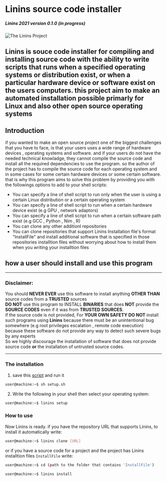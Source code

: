 # Linins source code installer
##### Linins 2021 version 0.1.0 (in progress)

![The Linins Project](https://raw.githubusercontent.com/Hussein-L-AlMadhachi/Linins/main/Linins_logo.png)

Linins is souce code installer for compiling and installing source code with the ability to write scripts that runs when a specified operating systems or distribution exist, or when a particular hardware device or software exist on the users computers. this project aim to make an automated installation possible primarly for Linux and also other open source operating systems
---


## Introduction

if you wanted to make an open source project one of the biggest challenges that you have to face, is that your users uses a wide range of hardware devices , operating systems and software. and if your users do not have the needed technical knowladge, they cannot compile the source code and install all the required dependencies to use the program. so the author of the project has to compile the source code for each operating system and in some cases for some certain hardware devices or some certain software. that is why this program aims to solve this problem by providing you with the followings options to add to your shell scripts:


* You can specify a line of shell script to run only when the user is using a certain Linux distribution or a certain operating system
* You can specify a line of shell script to run when a certain hardware device exist (e.g GPU , network adaptors)
* You can specify a line of shell script to run when a certain software path exist (e.g GCC , Python , Nim , R)
* You can clone any other additionl repositories
* You can clone repositories that support Linins Installation file's format "InstallFile" and install additional software that is specified in those repositories installtion files without worrying about how to install them when you writing your installtion files

## how a user should install and use this program

___
### Disclaimer:
You should **NEVER EVER** use this software to install anything **OTHER THAN** source codes from a **TRUSTED** sources  
**DO NOT** use this program to INSTALL **BINARIES** that does **NOT** provide the **SOURCE CODES** even if it was from **TRUSTED SOURCES**.  
if the source code is not provided, For **YOUR OWN SAFETY DO NOT** install such programs using **Linins** because there must be an unintentional bug somewhere (e.g root privileges escalation , remote code execution) because these software do not provide any way to detect such severe bugs by any experts  
So we highly discourage the installation of software that does not provide source code **or** the installation of untrusted source codes.
___

### The installation

1. save this [script](https://github.com/Hussein-L-AlMadhachi/Linins/raw/main/install.sh) and run it
``` bash
user@machine:~$ sh setup.sh
```

2. Write the following in your shell then select your operating system:

``` bash
user@machine:~$ linins setup
```
### How to use

Now Linins is ready. if you have the repository URL that supports Linins, to install it automatically write:

``` bash
user@machine:~$ linins clone [URL]
```

or if you have a source code for a project and the project has Linins installtion files `InstallFile` write:

``` bash
user@machine:~$ cd (path to the folder that contains 'InstallFile')

```

``` bash
user@machine:~$ linins install
```
